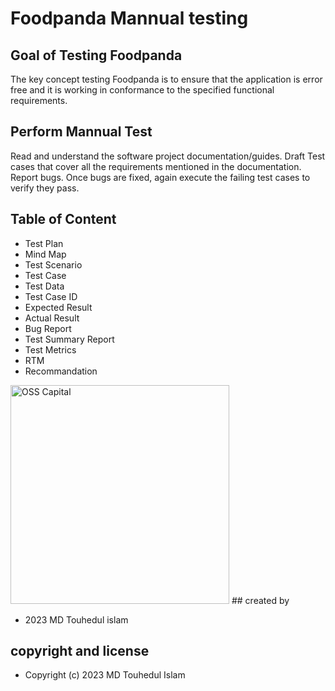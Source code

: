 # Foodpanda Mannual testing

## Goal of Testing Foodpanda

The key concept testing Foodpanda is to ensure that the application is error free and it is working in conformance to the specified functional requirements.

## Perform Mannual Test

Read and understand the software project documentation/guides.
Draft Test cases that cover all the requirements mentioned in the documentation.
Report bugs.
Once bugs are fixed, again execute the failing test cases to verify they pass.

## Table of Content


- Test Plan
- Mind Map
- Test Scenario
- Test Case
- Test Data
- Test Case ID
- Expected Result
- Actual Result
- Bug Report
- Test Summary Report
- Test Metrics
- RTM
- Recommandation

<img src="https://ibb.co/T0QQFX1" width="350" alt="OSS Capital">
## created by

- 2023 MD Touhedul islam 

## copyright and license

- Copyright (c) 2023 MD Touhedul Islam
